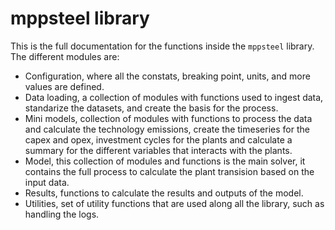 # mppsteel library

This is the full documentation for the functions inside the `mppsteel` library. The different modules are:

- Configuration, where all the constats, breaking point, units, and more values are defined.
- Data loading, a collection of modules with functions used to ingest data, standarize the datasets, and create the basis for the process.
- Mini models, collection of modules with functions to process the data and calculate the technology emissions, create the timeseries for the capex and opex, investment cycles for the plants and calculate a summary for the different variables that interacts with the plants.
- Model, this collection of modules and functions is the main solver, it contains the full process to calculate the plant transision based on the input data.
- Results, functions to calculate the results and outputs of the model.
- Utilities, set of utility functions that are used along all the library, such as handling the logs.

